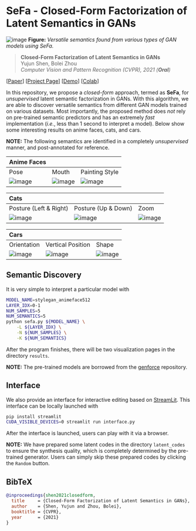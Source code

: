 # SeFa - Closed-Form Factorization of Latent Semantics in GANs

![image](./docs/assets/teaser.jpg)
**Figure:** *Versatile semantics found from various types of GAN models using SeFa.*

> **Closed-Form Factorization of Latent Semantics in GANs** <br>
> Yujun Shen, Bolei Zhou <br>
> *Computer Vision and Pattern Recognition (CVPR), 2021 (**Oral**)*

[[Paper](https://arxiv.org/pdf/2007.06600.pdf)]
[[Project Page](https://genforce.github.io/sefa/)]
[[Demo](https://www.youtube.com/watch?v=OFHW2WbXXIQ)]
[[Colab](https://colab.research.google.com/github/genforce/sefa/blob/master/docs/SeFa.ipynb)]

In this repository, we propose a *closed-form* approach, termed as **SeFa**, for *unsupervised* latent semantic factorization in GANs. With this algorithm, we are able to discover versatile semantics from different GAN models trained on various datasets. Most importantly, the proposed method does *not* rely on pre-trained semantic predictors and has an extremely *fast* implementation (*i.e.*, less than 1 second to interpret a model). Below show some interesting results on anime faces, cats, and cars.

**NOTE:** The following semantics are identified in a completely *unsupervised* manner, and post-annotated for reference.

| Anime Faces | | |
| :-- | :-- | :-- |
| Pose | Mouth | Painting Style
| ![image](./docs/assets/stylegan_animeface_pose.gif) | ![image](./docs/assets/stylegan_animeface_mouth.gif) | ![image](./docs/assets/stylegan_animeface_style.gif)

| Cats | | |
| :-- | :-- | :-- |
| Posture (Left & Right) | Posture (Up & Down) | Zoom
| ![image](./docs/assets/stylegan_cat_posture_horizontal.gif) | ![image](./docs/assets/stylegan_cat_posture_vertical.gif) | ![image](./docs/assets/stylegan_cat_zoom.gif)

| Cars | | |
| :-- | :-- | :-- |
| Orientation | Vertical Position | Shape
| ![image](./docs/assets/stylegan_car_orientation.gif) | ![image](./docs/assets/stylegan_car_vertical_position.gif) | ![image](./docs/assets/stylegan_car_shape.gif)

## Semantic Discovery

It is very simple to interpret a particular model with

```bash
MODEL_NAME=stylegan_animeface512
LAYER_IDX=0-1
NUM_SAMPLES=5
NUM_SEMANTICS=5
python sefa.py ${MODEL_NAME} \
    -L ${LAYER_IDX} \
    -N ${NUM_SAMPLES} \
    -K ${NUM_SEMANTICS}
```

After the program finishes, there will be two visualization pages in the directory `results`.

**NOTE:** The pre-trained models are borrowed from the [genforce](https://github.com/genforce/genforce) repository.

## Interface

We also provide an interface for interactive editing based on [StreamLit](https://www.streamlit.io/). This interface can be locally launched with

```bash
pip install streamlit
CUDA_VISIBLE_DEVICES=0 streamlit run interface.py
```

After the interface is launched, users can play with it via a browser.

**NOTE:** We have prepared some latent codes in the directory `latent_codes` to ensure the synthesis quality, which is completely determined by the pre-trained generator. Users can simply skip these prepared codes by clicking the `Random` button.

## BibTeX

```bibtex
@inproceedings{shen2021closedform,
  title     = {Closed-Form Factorization of Latent Semantics in GANs},
  author    = {Shen, Yujun and Zhou, Bolei},
  booktitle = {CVPR},
  year      = {2021}
}
```
